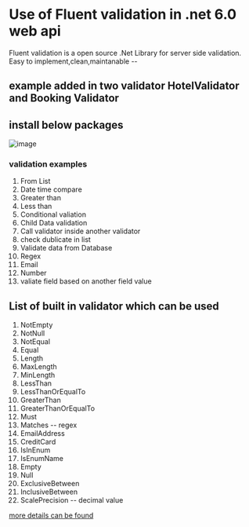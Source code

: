 # Use of Fluent validation in .net 6.0 web api
Fluent validation is a open source .Net Library for server side validation. Easy to implement,clean,maintanable --
## example added in two validator HotelValidator and Booking Validator
## install below packages
![image](https://user-images.githubusercontent.com/85626647/197192270-7b1a5932-0443-4ede-a2e2-066e3db82ffb.png)

### validation examples 
1. From List
2. Date time compare
3. Greater than 
4. Less than
5. Conditional valiation
6. Child Data validation
7. Call validator inside another validator
8. check dublicate in list
9. Validate data from Database
10. Regex 
11. Email
12. Number
13. valiate field based on another field value

## List of built in validator which can be used
1. NotEmpty 
2. NotNull
3. NotEqual 
4. Equal 
5. Length 
6. MaxLength 
7. MinLength 
8. LessThan
9. LessThanOrEqualTo
10. GreaterThan
11. GreaterThanOrEqualTo
12. Must
13. Matches -- regex
14. EmailAddress
15. CreditCard
16. IsInEnum
17. IsEnumName
18. Empty 
19. Null 
20. ExclusiveBetween 
21. InclusiveBetween
22. ScalePrecision -- decimal value 

[more details can be found](https://docs.fluentvalidation.net/en/latest/built-in-validators.html)





